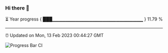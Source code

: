 ### Hi there 👋

⏳ Year progress { ███▁▁▁▁▁▁▁▁▁▁▁▁▁▁▁▁▁▁▁▁▁▁▁▁▁▁▁ } 11.79 %

---

⏰ Updated on Mon, 13 Feb 2023 00:44:27 GMT

![Progress Bar CI](https://github.com/Shyam-Makwana/GitHub-Actions-Demo/workflows/Progress%20Bar%20CI/badge.svg)
